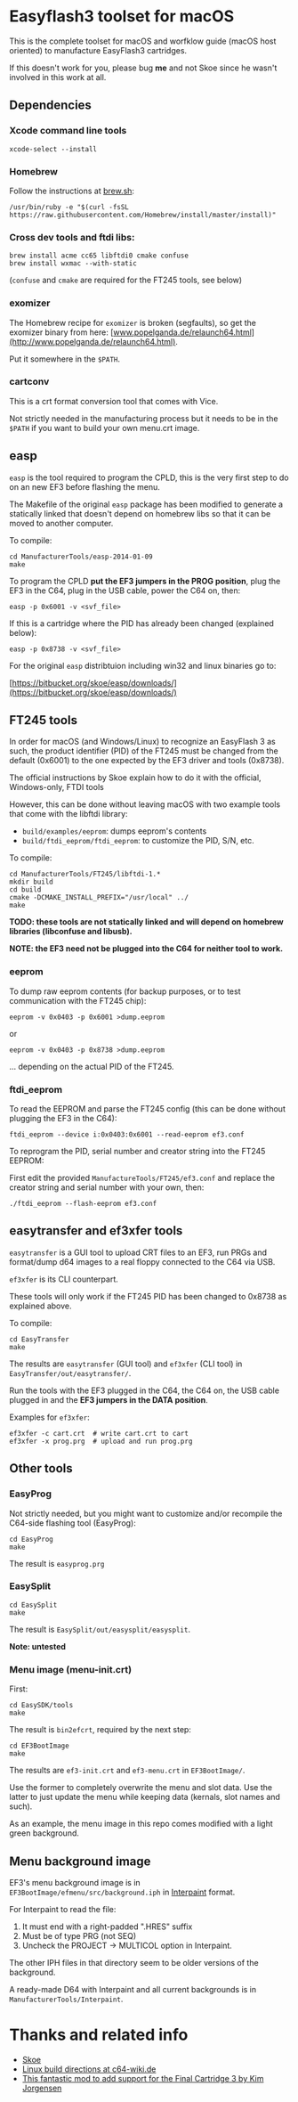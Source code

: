 # Easyflash3 toolset for macOS

This is the complete toolset for macOS and worfklow guide (macOS host oriented) to manufacture EasyFlash3 cartridges.

If this doesn't work for you, please bug **me** and not Skoe since he wasn't involved in this work at all.

## Dependencies

### Xcode command line tools

```
xcode-select --install
```

### Homebrew

Follow the instructions at [brew.sh](https://brew.sh):

```
/usr/bin/ruby -e "$(curl -fsSL https://raw.githubusercontent.com/Homebrew/install/master/install)"
```

### Cross dev tools and ftdi libs:

```
brew install acme cc65 libftdi0 cmake confuse
brew install wxmac --with-static
```

(`confuse` and `cmake` are required for the FT245 tools, see below)

### exomizer

The Homebrew recipe for `exomizer` is broken (segfaults), so get the exomizer binary from here: [www.popelganda.de/relaunch64.html](http://www.popelganda.de/relaunch64.html).

Put it somewhere in the `$PATH`.

### cartconv

This is a crt format conversion tool that comes with Vice.

Not strictly needed in the manufacturing process but it needs to be in the `$PATH` if you want to build your own menu.crt image.

## easp

`easp` is the tool required to program the CPLD, this is the very first step to do on an new EF3 before flashing the menu. 

The Makefile of the original `easp` package has been modified to generate a statically linked that doesn't depend on homebrew libs so that it can be moved to another computer.

To compile:

```
cd ManufacturerTools/easp-2014-01-09
make
```

To program the CPLD **put the EF3 jumpers in the PROG position**, plug the EF3 in the C64, plug in the USB cable, power the C64 on, then:

```
easp -p 0x6001 -v <svf_file> 
```

If this is a cartridge where the PID has already been changed (explained below):

```
easp -p 0x8738 -v <svf_file> 
```

For the original `easp` distribtuion including win32 and linux binaries go to:

[https://bitbucket.org/skoe/easp/downloads/](https://bitbucket.org/skoe/easp/downloads/)


## FT245 tools

In order for macOS (and Windows/Linux) to recognize an EasyFlash 3 as such, the product identifier (PID) of the FT245 must be changed from the default (0x6001) to the one expected by the EF3 driver and tools (0x8738).

The official instructions by Skoe explain how to do it with the official, Windows-only, FTDI tools

However, this can be done without leaving macOS with two example tools that come with the libftdi library:

 * `build/examples/eeprom`: dumps eeprom's contents
 * `build/ftdi_eeprom/ftdi_eeprom`: to customize the PID, S/N, etc.

To compile:

```
cd ManufacturerTools/FT245/libftdi-1.*
mkdir build
cd build
cmake -DCMAKE_INSTALL_PREFIX="/usr/local" ../
make
```
**TODO: these tools are not statically linked and will depend on homebrew libraries (libconfuse and libusb).**

**NOTE: the EF3 need not be plugged into the C64 for neither tool to work.**

### eeprom

To dump raw eeprom contents (for backup purposes, or to test communication with the FT245 chip):

```
eeprom -v 0x0403 -p 0x6001 >dump.eeprom
```

or

```
eeprom -v 0x0403 -p 0x8738 >dump.eeprom
```

... depending on the actual PID of the FT245.


### ftdi_eeprom

To read the EEPROM and parse the FT245 config (this can be done without plugging the EF3 in the C64):

```
ftdi_eeprom --device i:0x0403:0x6001 --read-eeprom ef3.conf
```

To reprogram the PID, serial number and creator string into the FT245 EEPROM:

First edit the provided `ManufactureTools/FT245/ef3.conf` and replace the creator string and serial number with your own, then:

```
./ftdi_eeprom --flash-eeprom ef3.conf
```

## easytransfer and ef3xfer tools

`easytransfer` is a GUI tool to upload CRT files to an EF3, run PRGs and format/dump d64 images to a real floppy connected to the C64 via USB.

`ef3xfer` is its CLI counterpart.

These tools will only work if the FT245 PID has been changed to 0x8738 as explained above.

To compile:

```
cd EasyTransfer
make
```

The results are `easytransfer` (GUI tool) and `ef3xfer` (CLI tool) in `EasyTransfer/out/easytransfer/`.

Run the tools with the EF3 plugged in the C64, the C64 on, the USB cable plugged in and the **EF3 jumpers in the DATA position**.

Examples for `ef3xfer`:

```
ef3xfer -c cart.crt  # write cart.crt to cart
ef3xfer -x prog.prg  # upload and run prog.prg
```

## Other tools

### EasyProg

Not strictly needed, but you might want to customize and/or recompile the C64-side flashing tool (EasyProg):

```
cd EasyProg
make
```

The result is `easyprog.prg`

### EasySplit

```
cd EasySplit
make
```

The result is `EasySplit/out/easysplit/easysplit`.

**Note: untested**

### Menu image (menu-init.crt)

First:

```
cd EasySDK/tools
make
```

The result is `bin2efcrt`, required by the next step:

```
cd EF3BootImage
make
```

The results are `ef3-init.crt` and `ef3-menu.crt` in `EF3BootImage/`.

Use the former to completely overwrite the menu and slot data. Use the latter to just update the menu while keeping data (kernals, slot names and such).

As an example, the menu image in this repo comes modified with a light green background.

## Menu background image

EF3's menu background image is in `EF3BootImage/efmenu/src/background.iph` in [Interpaint](https://csdb.dk/release/?id=13467) format.

For Interpaint to read the file:

 1. It must end with a right-padded ".HRES" suffix
 2. Must be of type PRG (not SEQ)
 3. Uncheck the PROJECT -> MULTICOL option in Interpaint.

The other IPH files in that directory seem to be older versions of the background.

A ready-made D64 with Interpaint and all current backgrounds is in `ManufacturerTools/Interpaint`.

# Thanks and related info

 * [Skoe](http://skoe.de/easyflash/doku.php)
 * [Linux build directions at c64-wiki.de](https://www.c64-wiki.de/wiki/EasyFlash³/Sourcecode_kompilieren)
 * [This fantastic mod to add support for the Final Cartridge 3 by Kim Jorgensen](http://github.com/KimJorgensen/easyflash) 
